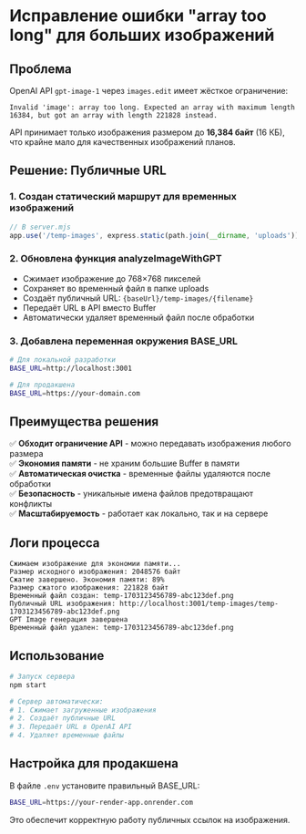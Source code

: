 # Исправление ошибки "array too long" для больших изображений

## Проблема
OpenAI API `gpt-image-1` через `images.edit` имеет жёсткое ограничение:
```
Invalid 'image': array too long. Expected an array with maximum length 16384, but got an array with length 221828 instead.
```

API принимает только изображения размером до **16,384 байт** (16 КБ), что крайне мало для качественных изображений планов.

## Решение: Публичные URL

### 1. Создан статический маршрут для временных изображений
```javascript
// В server.mjs
app.use('/temp-images', express.static(path.join(__dirname, 'uploads')));
```

### 2. Обновлена функция analyzeImageWithGPT
- Сжимает изображение до 768×768 пикселей
- Сохраняет во временный файл в папке uploads
- Создаёт публичный URL: `{baseUrl}/temp-images/{filename}`
- Передаёт URL в API вместо Buffer
- Автоматически удаляет временный файл после обработки

### 3. Добавлена переменная окружения BASE_URL
```bash
# Для локальной разработки
BASE_URL=http://localhost:3001

# Для продакшена
BASE_URL=https://your-domain.com
```

## Преимущества решения

✅ **Обходит ограничение API** - можно передавать изображения любого размера  
✅ **Экономия памяти** - не храним большие Buffer в памяти  
✅ **Автоматическая очистка** - временные файлы удаляются после обработки  
✅ **Безопасность** - уникальные имена файлов предотвращают конфликты  
✅ **Масштабируемость** - работает как локально, так и на сервере  

## Логи процесса

```
Сжимаем изображение для экономии памяти...
Размер исходного изображения: 2048576 байт
Сжатие завершено. Экономия памяти: 89%
Размер сжатого изображения: 221828 байт
Временный файл создан: temp-1703123456789-abc123def.png
Публичный URL изображения: http://localhost:3001/temp-images/temp-1703123456789-abc123def.png
GPT Image генерация завершена
Временный файл удален: temp-1703123456789-abc123def.png
```

## Использование

```bash
# Запуск сервера
npm start

# Сервер автоматически:
# 1. Сжимает загруженные изображения
# 2. Создаёт публичные URL
# 3. Передаёт URL в OpenAI API
# 4. Удаляет временные файлы
```

## Настройка для продакшена

В файле `.env` установите правильный BASE_URL:
```bash
BASE_URL=https://your-render-app.onrender.com
```

Это обеспечит корректную работу публичных ссылок на изображения.
